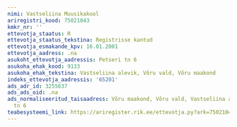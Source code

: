 ```yaml
---
nimi: Vastseliina Muusikakool
ariregistri_kood: 75021043
kmkr_nr: ''
ettevotja_staatus: R
ettevotja_staatus_tekstina: Registrisse kantud
ettevotja_esmakande_kpv: 16.01.2001
ettevotja_aadress: .na
asukoht_ettevotja_aadressis: Petseri tn 6
asukoha_ehak_kood: 9133
asukoha_ehak_tekstina: Vastseliina alevik, Võru vald, Võru maakond
indeks_ettevotja_aadressis: '65201'
ads_adr_id: 3255637
ads_ads_oid: .na
ads_normaliseeritud_taisaadress: Võru maakond, Võru vald, Vastseliina alevik, Petseri
  tn 6
teabesysteemi_link: https://ariregister.rik.ee/ettevotja.py?ark=75021043&ref=rekvisiidid
---
```

